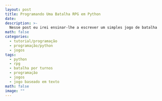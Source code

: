 ```yaml
---
layout: post
title: Programando Uma Batalha RPG em Python
date: 
description: >-
  Nesse post eu irei ensinar-lhe a escrever um simples jogo de batalha por turnos em python, inspirado em meu projeto de "O mesmo jogo: em várias linguagens de programação".
math: false
categories:
  - tutorial/programação
  - programação/python
  - jogos
tags:
  - python
  - rpg
  - batalha por turnos
  - programação
  - jogos
  - jogo baseado em texto
math: false
image: ""
---
```



